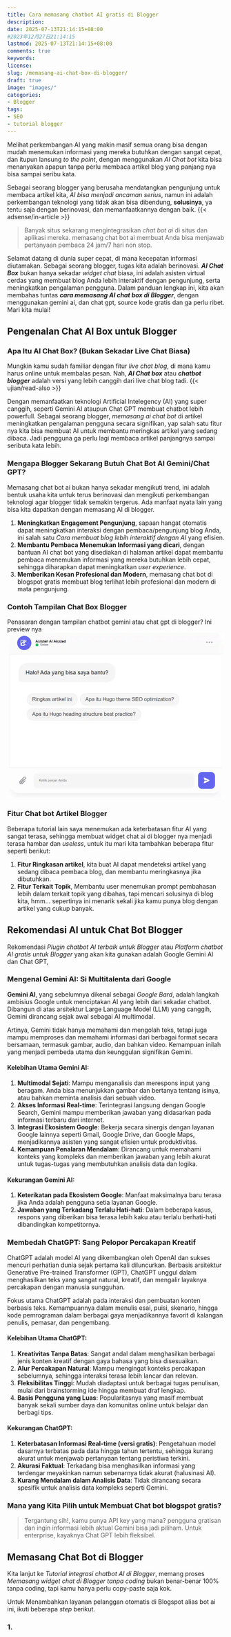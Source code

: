 ```yaml
---
title: Cara memasang chatbot AI gratis di Blogger
description: 
date: 2025-07-13T21:14:15+08:00 
#2023年12月27日21:14:15
lastmod: 2025-07-13T21:14:15+08:00 
comments: true
keywords: 
license: 
slug: /memasang-ai-chat-box-di-blogger/
draft: true 
image: "images/"
categories:
- Blogger
tags:
- SEO
- tutorial blogger
---
```

Melihat perkembangan AI yang makin masif semua orang bisa dengan mudah menemukan informasi yang mereka butuhkan dengan sangat cepat, dan itupun lansung *to the point*, dengan menggunakan *AI Chat bot* kita bisa menanyakan apapun tanpa perlu membaca artikel blog yang panjang nya bisa sampai seribu kata. 

Sebagai seorang blogger yang berusaha mendatangkan pengunjung untuk membaca artikel kita, *AI bisa menjadi ancaman serius*, namun ini adalah perkembangan teknologi yang tidak akan bisa dibendung, **solusinya**, ya tentu saja dengan berinovasi, dan memanfaatkannya dengan baik.
{{< adsense/in-article >}}

>Banyak situs sekarang mengintegrasikan *chat bot ai* di situs dan aplikasi mereka. memasang chat bot ai membuat Anda bisa menjawab pertanyaan pembaca 24 jam/7 hari non stop.

Selamat datang di dunia super cepat, di mana kecepatan informasi diutamakan. Sebagai seorang blogger, tugas kita adalah berinovasi. ***AI Chat Box*** bukan hanya sekadar *widget chat* biasa, ini adalah asisten virtual cerdas yang membuat blog Anda lebih interaktif dengan pengunjung, serta meningkatkan pengalaman pengguna. Dalam panduan lengkap ini, kita akan membahas tuntas ***cara memasang AI chat box di Blogger***, dengan menggunakan gemini ai, dan chat gpt, source kode gratis dan ga perlu ribet. Mari kita mulai!

## Pengenalan Chat AI Box untuk Blogger
### Apa Itu AI Chat Box? (Bukan Sekadar Live Chat Biasa)
Mungkin kamu sudah familiar dengan fitur *live chat blog*, di mana kamu harus online untuk membalas pesan. Nah, ***AI Chat box*** atau ***chatbot blogger*** adalah versi yang lebih canggih dari live chat blog tadi. 
{{< ujian/read-also >}}

Dengan memanfaatkan teknologi Artificial Intelegency (AI) yang super canggih, seperti Gemini AI ataupun Chat GPT membuat chatbot lebih powerfull. Sebagai seorang blogger, *memasang ai chat bot* di artikel meningkatkan pengalaman pengguna secara signifikan, yap salah satu fitur nya kita bisa membuat AI untuk membantu meringkas artikel yang sedang dibaca. Jadi pengguna ga perlu lagi membaca artikel panjangnya sampai seributa kata lebih.

### Mengapa Blogger Sekarang Butuh Chat Bot AI Gemini/Chat GPT?
Memasang chat bot ai bukan hanya sekadar mengikuti trend, ini adalah bentuk usaha kita untuk terus berinovasi dan mengikuti perkembangan teknologi agar blogger tidak semakin tergerus. Ada manfaat nyata lain yang bisa kita dapatkan dengan memasang AI di blogger.

1. **Meningkatkan Engagement Pengunjung**, sapaan hangat otomatis dapat meningkatkan interaksi dengan pembaca/pengunjung blog Anda, ini salah satu *Cara membuat blog lebih interaktif dengan AI* yang efisien.
2. **Membantu Pembaca Menemukan Informasi yang dicari**, dengan bantuan AI chat bot yang disediakan di halaman artikel dapat membantu pembaca menemukan informasi yang mereka butuhkan lebih cepat, sehingga diharapkan dapat meningkatkan *user experience*.
3. **Memberikan Kesan Profesional dan Modern**, memasang chat bot di blogspot gratis membuat blog terlihat lebih profesional dan modern di mata pengunjung.

### Contoh Tampilan Chat Box Blogger
Penasaran dengan tampilan chatbot gemini atau chat gpt di blogger? Ini preview nya
![cara memasang chat box di blogger](images/chatbox.webp)


### Fitur Chat bot Artikel Blogger
Beberapa tutorial lain saya menemukan ada keterbatasan fitur AI yang sangat terasa, sehingga membuat widget chat ai di blogger nya menjadi terasa hambar dan *useless*, untuk itu mari kita tambahkan beberapa fitur seperti berikut:
1. **Fitur Ringkasan artikel**, kita buat AI dapat mendeteksi artikel yang sedang dibaca pembaca blog, dan membantu meringkasnya jika dibutuhkan.
2. **Fitur Terkait Topik**, Membantu user menemukan prompt pembahasan lebih dalam terkait topik yang dibahas, tapi mencari solusinya di blog kita, hmm... sepertinya ini menarik sekali jika kamu punya blog dengan artikel yang cukup banyak.


## Rekomendasi AI untuk Chat Bot Blogger
Rekomendasi *Plugin chatbot AI terbaik untuk Blogger* atau *Platform chatbot AI gratis untuk Blogger* yang akan kita gunakan adalah Google Gemini AI dan Chat GPT,

### Mengenal Gemini AI: Si Multitalenta dari Google
**Gemini AI**, yang sebelumnya dikenal sebagai *Google Bard*, adalah langkah ambisius Google untuk menciptakan AI yang lebih dari sekadar chatbot. Dibangun di atas arsitektur Large Language Model (LLM) yang canggih, Gemini dirancang sejak awal sebagai AI multimodal.

Artinya, Gemini tidak hanya memahami dan mengolah teks, tetapi juga mampu memproses dan memahami informasi dari berbagai format secara bersamaan, termasuk gambar, audio, dan bahkan video. Kemampuan inilah yang menjadi pembeda utama dan keunggulan signifikan Gemini.

#### Kelebihan Utama Gemini AI:

1. **Multimodal Sejati**: Mampu menganalisis dan merespons input yang beragam. Anda bisa menunjukkan gambar dan bertanya tentang isinya, atau bahkan meminta analisis dari sebuah video.
2. **Akses Informasi Real-time**: Terintegrasi langsung dengan Google Search, Gemini mampu memberikan jawaban yang didasarkan pada informasi terbaru dari internet.
3. **Integrasi Ekosistem Google**: Bekerja secara sinergis dengan layanan Google lainnya seperti Gmail, Google Drive, dan Google Maps, menjadikannya asisten yang sangat efisien untuk produktivitas.
4. **Kemampuan Penalaran Mendalam**: Dirancang untuk memahami konteks yang kompleks dan memberikan jawaban yang lebih akurat untuk tugas-tugas yang membutuhkan analisis data dan logika.

#### Kekurangan Gemini AI:

1. **Keterikatan pada Ekosistem Google**: Manfaat maksimalnya baru terasa jika Anda adalah pengguna setia layanan Google.
2. **Jawaban yang Terkadang Terlalu Hati-hati**: Dalam beberapa kasus, respons yang diberikan bisa terasa lebih kaku atau terlalu berhati-hati dibandingkan kompetitornya.

### Membedah ChatGPT: Sang Pelopor Percakapan Kreatif
ChatGPT adalah model AI yang dikembangkan oleh OpenAI dan sukses mencuri perhatian dunia sejak pertama kali diluncurkan. Berbasis arsitektur Generative Pre-trained Transformer (GPT), ChatGPT unggul dalam menghasilkan teks yang sangat natural, kreatif, dan mengalir layaknya percakapan dengan manusia sungguhan.

Fokus utama ChatGPT adalah pada interaksi dan pembuatan konten berbasis teks. Kemampuannya dalam menulis esai, puisi, skenario, hingga kode pemrograman dalam berbagai gaya menjadikannya favorit di kalangan penulis, pemasar, dan pengembang.

#### Kelebihan Utama ChatGPT:
1. **Kreativitas Tanpa Batas**: Sangat andal dalam menghasilkan berbagai jenis konten kreatif dengan gaya bahasa yang bisa disesuaikan.
2. **Alur Percakapan Natural**: Mampu mengingat konteks percakapan sebelumnya, sehingga interaksi terasa lebih lancar dan relevan.
3. **Fleksibilitas Tinggi**: Mudah diadaptasi untuk berbagai tugas penulisan, mulai dari brainstorming ide hingga membuat draf lengkap.
4. **Basis Pengguna yang Luas**: Popularitasnya yang masif membuat banyak sekali sumber daya dan komunitas online untuk belajar dan berbagi tips.

#### Kekurangan ChatGPT:
1. **Keterbatasan Informasi Real-time (versi gratis)**: Pengetahuan model dasarnya terbatas pada data hingga tahun tertentu, sehingga kurang akurat untuk menjawab pertanyaan tentang peristiwa terkini.
2. **Akurasi Faktual**: Terkadang bisa menghasilkan informasi yang terdengar meyakinkan namun sebenarnya tidak akurat (halusinasi AI).
3. **Kurang Mendalam dalam Analisis Data**: Tidak dirancang secara spesifik untuk analisis data kompleks seperti Gemini.

### Mana yang Kita Pilih untuk Membuat Chat bot blogspot gratis?
>Tergantung sih!, kamu punya API key yang mana? pengguna gratisan dan ingin informasi lebih aktual Gemini bisa jadi piliham. Untuk enterprise, kayaknya Chat GPT lebih fleksibel.

## Memasang Chat Bot di Blogger
Kita lanjut ke *Tutorial integrasi chatbot AI di Blogger*, memang proses *Memasang widget chat di Blogger tanpa coding* bukan benar-benar 100% tanpa coding, tapi kamu hanya perlu copy-paste saja kok.

Untuk Menambahkan layanan pelanggan otomatis di Blogspot alias bot ai ini, ikuti beberapa *step* berikut.

### 1. 